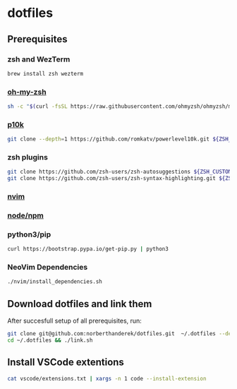 # dotfiles

## Prerequisites
### zsh and WezTerm
```sh
brew install zsh wezterm
```

### [oh-my-zsh](https://ohmyz.sh/#install)
``` sh
sh -c "$(curl -fsSL https://raw.githubusercontent.com/ohmyzsh/ohmyzsh/master/tools/install.sh)"
```

### [p10k](https://github.com/romkatv/powerlevel10k#installation)
```sh
git clone --depth=1 https://github.com/romkatv/powerlevel10k.git ${ZSH_CUSTOM:-$HOME/.oh-my-zsh/custom}/themes/powerlevel10k
```

### zsh plugins
```sh
git clone https://github.com/zsh-users/zsh-autosuggestions ${ZSH_CUSTOM:-~/.oh-my-zsh/custom}/plugins/zsh-autosuggestions
git clone https://github.com/zsh-users/zsh-syntax-highlighting.git ${ZSH_CUSTOM:-~/.oh-my-zsh/custom}/plugins/zsh-syntax-highlighting
```

### [nvim](https://github.com/neovim/neovim/wiki/Building-Neovim)

### [node/npm](https://nodejs.org/en/download/package-manager)

### python3/pip
```sh
curl https://bootstrap.pypa.io/get-pip.py | python3
```
### NeoVim Dependencies
```sh
./nvim/install_dependencies.sh
```

## Download dotfiles and link them
After succesfull setup of all prerequisites, run:
```sh
git clone git@github.com:norberthanderek/dotfiles.git  ~/.dotfiles --depth 1 --recurse-submodules -j8
cd ~/.dotfiles && ./link.sh
```

## Install VSCode extentions
```sh
cat vscode/extensions.txt | xargs -n 1 code --install-extension
```
